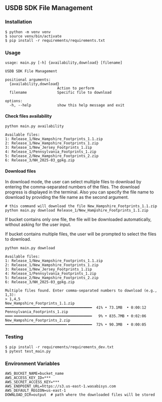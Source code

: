 ## USDB SDK File Management

### Installation
```
$ python -m venv venv
$ source venv/bin/activate
$ pip install -r requirements/requirements.txt
```

### Usage
```
usage: main.py [-h] {availability,download} [filename]

USDB SDK File Management

positional arguments:
  {availability,download}
                        Action to perform
  filename              Specific file to download

options:
  -h, --help            show this help message and exit
```

#### Check files availability
```
python main.py availability

Available files:
1: Release_1/New_Hampshire_Footprints_1.1.zip
2: Release_1/New_Hampshire_Footprints_1.zip
3: Release_1/New_Jersey_Footprints_1.zip
4: Release_1/Pennsylvania_Footprints_1.zip
5: Release_2/New_Hampshire_Footprints_2.zip
6: Release_3/NH_2025-03_gpkg.zip
```

#### Download files

In download mode, the user can select multiple files to download by entering the comma-separated numbers of the files. The download progress is displayed in the terminal.
Also you can specify the file name to download by providing the file name as the second argument.
```
# this command will download the file New_Hampshire_Footprints_1.1.zip
python main.py download Release_1/New_Hampshire_Footprints_1.1.zip
```

If bucket contains only one file, the file will be downloaded automatically, without asking for the user input.

If bucket contains multiple files, the user will be prompted to select the files to download.


```
python main.py download

Available files:
1: Release_1/New_Hampshire_Footprints_1.1.zip
2: Release_1/New_Hampshire_Footprints_1.zip
3: Release_1/New_Jersey_Footprints_1.zip
4: Release_1/Pennsylvania_Footprints_1.zip
5: Release_2/New_Hampshire_Footprints_2.zip
6: Release_3/NH_2025-03_gpkg.zip

Multiple files found. Enter comma-separated numbers to download (e.g., 1,3):
> 1,4,5
New_Hampshire_Footprints_1.1.zip ━━━━━━━━━━━━━━━━╺━━━━━━━━━━━━━━━━━━━━━━━  41% • 73.1MB  • 0:00:12
Pennsylvania_Footprints_1.zip    ━━━╸━━━━━━━━━━━━━━━━━━━━━━━━━━━━━━━━━━━━   9% • 835.7MB • 0:02:06
New_Hampshire_Footprints_2.zip   ━━━━━━━━━━━━━━━━━━━━━━━━━━━━╸━━━━━━━━━━━  72% • 90.3MB  • 0:00:05
```


### Testing
```
$ pip install -r requirements/requirements_dev.txt
$ pytest test_main.py
```

### Environment Variables
```
AWS_BUCKET_NAME=bucket_name
AWS_ACCESS_KEY_ID=***
AWS_SECRET_ACCESS_KEY=***
AWS_ENDPOINT_URL=https://s3.us-east-1.wasabisys.com
AWS_DEFAULT_REGION=us-east-1
DOWNLOAD_DIR=output  # path where the downloaded files will be stored
```